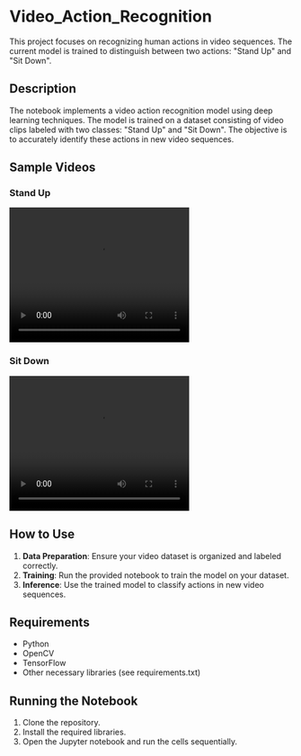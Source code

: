 # Video_Action_Recognition
This project focuses on recognizing human actions in video sequences. The current model is trained to distinguish between two actions: "Stand Up" and "Sit Down".

## Description

The notebook implements a video action recognition model using deep learning techniques. The model is trained on a dataset consisting of video clips labeled with two classes: "Stand Up" and "Sit Down". The objective is to accurately identify these actions in new video sequences.

## Sample Videos

### Stand Up

<video width="320" height="240" controls>
  <source src="/dataset_action_split\test\Stand up\video_85.avi" type="video/avi">
  Your browser does not support the video tag.
</video>

### Sit Down

<video width="320" height="240" controls>
  <source src="/dataset_action_split\test\Sit down\video_7.avi" type="video/avi">
  Your browser does not support the video tag.
</video>

## How to Use

1. **Data Preparation**: Ensure your video dataset is organized and labeled correctly.
2. **Training**: Run the provided notebook to train the model on your dataset.
3. **Inference**: Use the trained model to classify actions in new video sequences.

## Requirements

- Python
- OpenCV
- TensorFlow
- Other necessary libraries (see requirements.txt)

## Running the Notebook

1. Clone the repository.
2. Install the required libraries.
3. Open the Jupyter notebook and run the cells sequentially.

